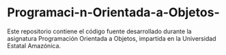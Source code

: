 # Programaci-n-Orientada-a-Objetos-
Este repositorio contiene el código fuente desarrollado durante la asignatura Programación Orientada a Objetos, impartida en la Universidad Estatal Amazónica.
